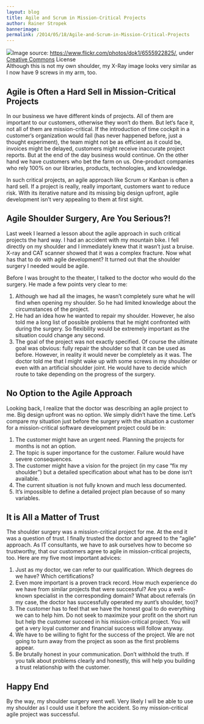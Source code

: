```yaml
---
layout: blog
title: Agile and Scrum in Mission-Critical Projects
author: Rainer Stropek
bannerimage: 
permalink: /2014/05/18/Agile-and-Scrum-in-Mission-Critical-Projects
---
```


<div class="imageCaption" xmlns="http://www.w3.org/1999/xhtml">
  <img src="{{site.baseurl}}/images/blog/2014/05/ShoulderXRay.jpg" />Image source: <a href="https://www.flickr.com/photos/dok1/6555922825/" target="_blank">https://www.flickr.com/photos/dok1/6555922825/</a>, under <a href="https://creativecommons.org/licenses/by/2.0/deed.de" target="_blank">Creative Commons</a> License
<br />
Although this is not my own shoulder, my X-Ray image looks very similar as I now have 9 screws in my arm, too.</div><h2 xmlns="http://www.w3.org/1999/xhtml">Agile is Often a Hard Sell in Mission-Critical Projects</h2><p xmlns="http://www.w3.org/1999/xhtml">In our business we have different kinds of projects. All of them are important to our customers, otherwise they won‘t do them. But let‘s face it, not all of them are mission-critical. If the introduction of time cockpit in a customer‘s organization would fail (has never happened before, just a thought experiment), the team might not be as efficient as it could be, invoices might be delayed, customers might receive inaccurate project reports. But at the end of the day business would continue. On the other hand we have customers who bet the farm on us. One-product companies who rely 100% on our libraries, products, technologies, and knowledge.</p><p xmlns="http://www.w3.org/1999/xhtml">In such critical projects, an agile approach like Scrum or Kanban is often a hard sell. If a project is really, really important, customers want to reduce risk. With its iterative nature and its missing big design upfront, agile development isn’t very appealing to them at first sight.</p><h2 xmlns="http://www.w3.org/1999/xhtml">Agile Shoulder Surgery, Are You Serious?!</h2><p xmlns="http://www.w3.org/1999/xhtml">Last week I learned a lesson about the agile approach in such critical projects the hard way. I had an accident with my mountain bike. I fell directly on my shoulder and I immediately knew that it wasn’t just a bruise. X-ray and CAT scanner showed that it was a complex fracture. Now what has that to do with agile development? It turned out that the shoulder surgery I needed would be agile.</p><p xmlns="http://www.w3.org/1999/xhtml">Before I was brought to the theater, I talked to the doctor who would do the surgery. He made a few points very clear to me:</p><ol xmlns="http://www.w3.org/1999/xhtml">
  <li>Although we had all the images, he wasn’t completely sure what he will find when opening my shoulder. So he had limited knowledge about the circumstances of the project.</li>
  <li>He had an idea how he wanted to repair my shoulder. However, he also told me a long list of possible problems that he might confronted with during the surgery. So flexibility would be extremely important as the situation could change any second.</li>
  <li>The goal of the project was not exactly specified. Of course the ultimate goal was obvious: fully repair the shoulder so that it can be used as before. However, in reality it would never be completely as it was. The doctor told me that I might wake up with some screws in my shoulder or even with an artificial shoulder joint. He would have to decide which route to take depending on the progress of the surgery.</li>
</ol><h2 xmlns="http://www.w3.org/1999/xhtml">No Option to the Agile Approach</h2><p xmlns="http://www.w3.org/1999/xhtml">Looking back, I realize that the doctor was describing an agile project to me. Big design upfront was no option. We simply didn’t have the time. Let’s compare my situation just before the surgery with the situation a customer for a mission-critical software development project could be in:</p><ol xmlns="http://www.w3.org/1999/xhtml">
  <li>The customer might have an urgent need. Planning the projects for months is not an option.</li>
  <li>The topic is super importance for the customer. Failure would have severe consequences.</li>
  <li>The customer might have a vision for the project (in my case “fix my shoulder”) but a detailed specification about what has to be done isn’t available.</li>
  <li>The current situation is not fully known and much less documented.</li>
  <li>It’s impossible to define a detailed project plan because of so many variables.</li>
</ol><h2 xmlns="http://www.w3.org/1999/xhtml">It is All a Matter of Trust</h2><p xmlns="http://www.w3.org/1999/xhtml">The shoulder surgery was a mission-critical project for me. At the end it was a question of trust. I finally trusted the doctor and agreed to the “agile” approach. As IT consultants, we have to ask ourselves how to become so trustworthy, that our customers agree to agile in mission-critical projects, too. Here are my five most important advices:</p><ol xmlns="http://www.w3.org/1999/xhtml">
  <li>Just as my doctor, we can refer to our qualification. Which degrees do we have? Which certifications?</li>
  <li>Even more important is a proven track record. How much experience do we have from similar projects that were successful? Are you a well-known specialist in the corresponding domain? What about referrals (in my case, the doctor has successfully operated my aunt’s shoulder, too)?</li>
  <li>The customer has to feel that we have the honest goal to do everything we can to help him. Do not seek to maximize your profit on the short run but help the customer succeed in his mission-critical project. You will get a very loyal customer and financial success will follow anyway.</li>
  <li>We have to be willing to fight for the success of the project. We are not going to turn away from the project as soon as the first problems appear.</li>
  <li>Be brutally honest in your communication. Don’t withhold the truth. If you talk about problems clearly and honestly, this will help you building a trust relationship with the customer.</li>
</ol><h2 xmlns="http://www.w3.org/1999/xhtml">Happy End</h2><p xmlns="http://www.w3.org/1999/xhtml">By the way, my shoulder surgery went well. Very likely I will be able to use my shoulder as I could use it before the accident. So my mission-critical agile project was successful.</p>